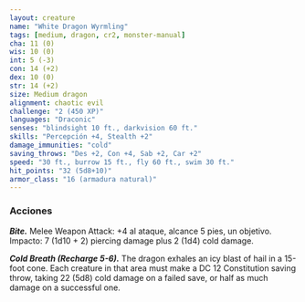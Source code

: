 ```yaml
---
layout: creature
name: "White Dragon Wyrmling"
tags: [medium, dragon, cr2, monster-manual]
cha: 11 (0)
wis: 10 (0)
int: 5 (-3)
con: 14 (+2)
dex: 10 (0)
str: 14 (+2)
size: Medium dragon
alignment: chaotic evil
challenge: "2 (450 XP)"
languages: "Draconic"
senses: "blindsight 10 ft., darkvision 60 ft."
skills: "Percepción +4, Stealth +2"
damage_immunities: "cold"
saving_throws: "Des +2, Con +4, Sab +2, Car +2"
speed: "30 ft., burrow 15 ft., fly 60 ft., swim 30 ft."
hit_points: "32 (5d8+10)"
armor_class: "16 (armadura natural)"
---
```


### Acciones

***Bite.*** Melee Weapon Attack: +4 al ataque, alcance 5 pies, un objetivo. Impacto: 7 (1d10 + 2) piercing damage plus 2 (1d4) cold damage.

***Cold Breath (Recharge 5-6).*** The dragon exhales an icy blast of hail in a 15-foot cone. Each creature in that area must make a DC 12 Constitution saving throw, taking 22 (5d8) cold damage on a failed save, or half as much damage on a successful one.